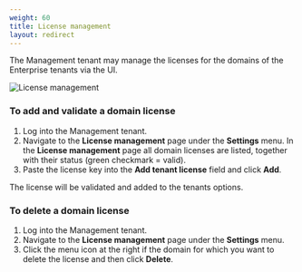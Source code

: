 ```yaml
---
weight: 60
title: License management
layout: redirect
---
```


The Management tenant may manage the licenses for the domains of the Enterprise tenants via the UI.

![License management](/images/users-guide/enterprise-tenant/et-license-management.png)

### To add and validate a domain license

1. Log into the Management tenant.
2. Navigate to the **License management** page under the **Settings** menu.
In the **License management** page all domain licenses are listed, together with their status (green checkmark = valid).
1. Paste the license key into the **Add tenant license** field and click **Add**.

The license will be validated and added to the tenants options.

### To delete a domain license

1. Log into the Management tenant.
2. Navigate to the **License management** page under the **Settings** menu.
3. Click the menu icon at the right if the domain for which you want to delete the license and then click **Delete**.
